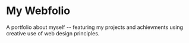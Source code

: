 # My Webfolio

A portfolio about myself -- featuring my projects and achievments using creative
use of web design principles.

